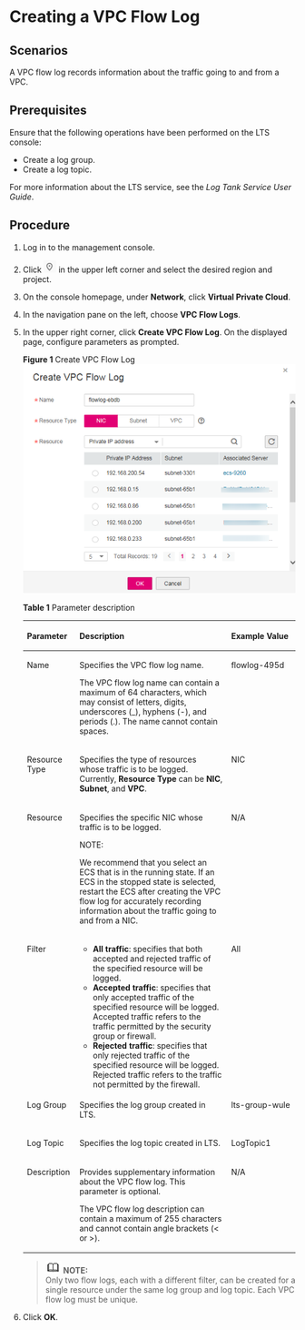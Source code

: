 # Creating a VPC Flow Log<a name="FlowLog_0003"></a>

## Scenarios<a name="section15598193716333"></a>

A VPC flow log records information about the traffic going to and from a VPC.

## Prerequisites<a name="section48811154114711"></a>

Ensure that the following operations have been performed on the LTS console:

-   Create a log group.
-   Create a log topic.

For more information about the LTS service, see the  _Log Tank Service User Guide_.

## Procedure<a name="section7359352124511"></a>

1.  Log in to the management console.
2.  Click  ![](figures/icon-region.png)  in the upper left corner and select the desired region and project.
3.  On the console homepage, under  **Network**, click  **Virtual Private Cloud**.
4.  In the navigation pane on the left, choose  **VPC Flow Logs**.
5.  In the upper right corner, click  **Create VPC Flow Log**. On the displayed page, configure parameters as prompted.

    **Figure  1**  Create VPC Flow Log<a name="fig4520438111212"></a>  
    ![](figures/create-vpc-flow-log.png "create-vpc-flow-log")

    **Table  1**  Parameter description

    <a name="table134731712211"></a>
    <table><thead align="left"><tr id="row1434717171627"><th class="cellrowborder" valign="top" width="19.24%" id="mcps1.2.4.1.1"><p id="p234731711214"><a name="p234731711214"></a><a name="p234731711214"></a><strong id="b729481085112"><a name="b729481085112"></a><a name="b729481085112"></a>Parameter</strong></p>
    </th>
    <th class="cellrowborder" valign="top" width="55.7%" id="mcps1.2.4.1.2"><p id="p934711715210"><a name="p934711715210"></a><a name="p934711715210"></a><strong id="b761217124516"><a name="b761217124516"></a><a name="b761217124516"></a>Description</strong></p>
    </th>
    <th class="cellrowborder" valign="top" width="25.06%" id="mcps1.2.4.1.3"><p id="p23473171214"><a name="p23473171214"></a><a name="p23473171214"></a><strong id="b9956614115118"><a name="b9956614115118"></a><a name="b9956614115118"></a>Example Value</strong></p>
    </th>
    </tr>
    </thead>
    <tbody><tr id="row2034718171526"><td class="cellrowborder" valign="top" width="19.24%" headers="mcps1.2.4.1.1 "><p id="p63477171520"><a name="p63477171520"></a><a name="p63477171520"></a>Name</p>
    </td>
    <td class="cellrowborder" valign="top" width="55.7%" headers="mcps1.2.4.1.2 "><p id="p0347817222"><a name="p0347817222"></a><a name="p0347817222"></a>Specifies the VPC flow log name.</p>
    <p id="p3691035194820"><a name="p3691035194820"></a><a name="p3691035194820"></a>The VPC flow log name can contain a maximum of 64 characters, which may consist of letters, digits, underscores (_), hyphens (-), and periods (.). The name cannot contain spaces.</p>
    </td>
    <td class="cellrowborder" valign="top" width="25.06%" headers="mcps1.2.4.1.3 "><p id="p14347191710216"><a name="p14347191710216"></a><a name="p14347191710216"></a>flowlog-495d</p>
    </td>
    </tr>
    <tr id="row183478171729"><td class="cellrowborder" valign="top" width="19.24%" headers="mcps1.2.4.1.1 "><p id="p11347141710216"><a name="p11347141710216"></a><a name="p11347141710216"></a>Resource Type</p>
    </td>
    <td class="cellrowborder" valign="top" width="55.7%" headers="mcps1.2.4.1.2 "><p id="p834721711219"><a name="p834721711219"></a><a name="p834721711219"></a>Specifies the type of resources whose traffic is to be logged. Currently, <strong id="b1451420710532"><a name="b1451420710532"></a><a name="b1451420710532"></a>Resource Type</strong> can be <strong id="b319411435314"><a name="b319411435314"></a><a name="b319411435314"></a>NIC</strong>, <strong id="b99451145134910"><a name="b99451145134910"></a><a name="b99451145134910"></a>Subnet</strong>, and <strong id="b13946194519492"><a name="b13946194519492"></a><a name="b13946194519492"></a>VPC</strong>.</p>
    </td>
    <td class="cellrowborder" valign="top" width="25.06%" headers="mcps1.2.4.1.3 "><p id="p6347317525"><a name="p6347317525"></a><a name="p6347317525"></a>NIC</p>
    </td>
    </tr>
    <tr id="row83477171628"><td class="cellrowborder" valign="top" width="19.24%" headers="mcps1.2.4.1.1 "><p id="p1081611984120"><a name="p1081611984120"></a><a name="p1081611984120"></a>Resource</p>
    </td>
    <td class="cellrowborder" valign="top" width="55.7%" headers="mcps1.2.4.1.2 "><p id="p143471917921"><a name="p143471917921"></a><a name="p143471917921"></a>Specifies the specific NIC whose traffic is to be logged.</p>
    <div class="note" id="note81381412191719"><a name="note81381412191719"></a><a name="note81381412191719"></a><span class="notetitle"> NOTE: </span><div class="notebody"><p id="p111391812141715"><a name="p111391812141715"></a><a name="p111391812141715"></a>We recommend that you select an ECS that is in the running state. If an ECS in the stopped state is selected, restart the ECS after creating the VPC flow log for accurately recording information about the traffic going to and from a NIC.</p>
    </div></div>
    </td>
    <td class="cellrowborder" valign="top" width="25.06%" headers="mcps1.2.4.1.3 "><p id="p4347517128"><a name="p4347517128"></a><a name="p4347517128"></a>N/A</p>
    </td>
    </tr>
    <tr id="row734713175216"><td class="cellrowborder" valign="top" width="19.24%" headers="mcps1.2.4.1.1 "><p id="p934719178215"><a name="p934719178215"></a><a name="p934719178215"></a>Filter</p>
    </td>
    <td class="cellrowborder" valign="top" width="55.7%" headers="mcps1.2.4.1.2 "><a name="ul1934716177219"></a><a name="ul1934716177219"></a><ul id="ul1934716177219"><li><strong id="b934111133020"><a name="b934111133020"></a><a name="b934111133020"></a>All traffic</strong>: specifies that both accepted and rejected traffic of the specified resource will be logged.</li><li><strong id="b918513514319"><a name="b918513514319"></a><a name="b918513514319"></a>Accepted traffic</strong>: specifies that only accepted traffic of the specified resource will be logged. Accepted traffic refers to the traffic permitted by the security group or firewall.</li><li><strong id="b16278316812"><a name="b16278316812"></a><a name="b16278316812"></a>Rejected traffic</strong>: specifies that only rejected traffic of the specified resource will be logged. Rejected traffic refers to the traffic not permitted by the firewall.</li></ul>
    </td>
    <td class="cellrowborder" valign="top" width="25.06%" headers="mcps1.2.4.1.3 "><p id="p93471617626"><a name="p93471617626"></a><a name="p93471617626"></a>All</p>
    </td>
    </tr>
    <tr id="row143475171327"><td class="cellrowborder" valign="top" width="19.24%" headers="mcps1.2.4.1.1 "><p id="p734771710219"><a name="p734771710219"></a><a name="p734771710219"></a>Log Group</p>
    </td>
    <td class="cellrowborder" valign="top" width="55.7%" headers="mcps1.2.4.1.2 "><p id="p16347111715218"><a name="p16347111715218"></a><a name="p16347111715218"></a>Specifies the log group created in LTS.</p>
    </td>
    <td class="cellrowborder" valign="top" width="25.06%" headers="mcps1.2.4.1.3 "><p id="en-us_topic_0151016581_p634714176216"><a name="en-us_topic_0151016581_p634714176216"></a><a name="en-us_topic_0151016581_p634714176216"></a>lts-group-wule</p>
    </td>
    </tr>
    <tr id="row63479171326"><td class="cellrowborder" valign="top" width="19.24%" headers="mcps1.2.4.1.1 "><p id="p133476171224"><a name="p133476171224"></a><a name="p133476171224"></a>Log Topic</p>
    </td>
    <td class="cellrowborder" valign="top" width="55.7%" headers="mcps1.2.4.1.2 "><p id="p2347101712216"><a name="p2347101712216"></a><a name="p2347101712216"></a>Specifies the log topic created in LTS.</p>
    </td>
    <td class="cellrowborder" valign="top" width="25.06%" headers="mcps1.2.4.1.3 "><p id="en-us_topic_0151016581_p43470173218"><a name="en-us_topic_0151016581_p43470173218"></a><a name="en-us_topic_0151016581_p43470173218"></a>LogTopic1</p>
    </td>
    </tr>
    <tr id="row1834761720219"><td class="cellrowborder" valign="top" width="19.24%" headers="mcps1.2.4.1.1 "><p id="p113471171229"><a name="p113471171229"></a><a name="p113471171229"></a>Description</p>
    </td>
    <td class="cellrowborder" valign="top" width="55.7%" headers="mcps1.2.4.1.2 "><p id="p43473171124"><a name="p43473171124"></a><a name="p43473171124"></a>Provides supplementary information about the VPC flow log. This parameter is optional.</p>
    <p id="p17347181718216"><a name="p17347181718216"></a><a name="p17347181718216"></a>The VPC flow log description can contain a maximum of 255 characters and cannot contain angle brackets (&lt; or &gt;).</p>
    </td>
    <td class="cellrowborder" valign="top" width="25.06%" headers="mcps1.2.4.1.3 "><p id="p3347141715212"><a name="p3347141715212"></a><a name="p3347141715212"></a>N/A</p>
    </td>
    </tr>
    </tbody>
    </table>

    >![](public_sys-resources/icon-note.gif) **NOTE:**   
    >Only two flow logs, each with a different filter, can be created for a single resource under the same log group and log topic. Each VPC flow log must be unique.  

6.  Click  **OK**.

